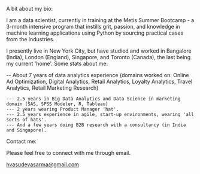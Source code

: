 A bit about my bio:

I am a data scientist, currently in training at the Metis Summer Bootcamp - a 3-month intensive program that instills grit, passion, and knowledge in machine learning applications using Python by sourcing practical cases from the industries.

I presently live in New York City, but have studied and worked in Bangalore (India), London (England), Singapore, and Toronto (Canada), the last being my current 'home'.
Some stats about me:

-- About 7 years of data analytics experience (domains worked on: Online Ad Optimization, Digital Analytics, Retail Analytics, Loyalty Analytics, Travel Analytics, Retail Marketing Research)

	--- 2.5 years in Big Data Analytics and Data Science in marketing domain (SAS, SPSS Modeler, R, Tableau)
    --- 2 years wearing Product Manager 'hat'.
    --- 2.5 years experience in agile, start-up environments, wearing 'all sorts of hats'.
    --- And a few years doing B2B research with a consultancy (in India and Singapore).

Contact me:

Please feel free to connect with me through email.

hvasudevasarma@gmail.com
